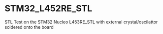 # STM32_L452RE_STL
STL Test on the STM32 Nucleo L453RE_STL with external crystal/oscilattor soldered onto the board
